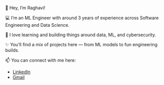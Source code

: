 👋 Hey, I’m Raghavi!

💻 I’m an ML Engineer with around 3 years of experience across Software Engineering and Data Science.

🌱 I love learning and building things around data, ML, and cybersecurity.

✨ You’ll find a mix of projects here — from ML models to fun engineering builds.

📫 You can connect with me here:  
- [LinkedIn](https://www.linkedin.com/in/raghavi-devalla/)  
- [Gmail](mailto:raghavi.devalla27@gmail.com)


<!---
Raghavi20/Raghavi20 is a ✨ special ✨ repository because its `README.md` (this file) appears on your GitHub profile.
You can click the Preview link to take a look at your changes.
--->

